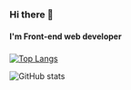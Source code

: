 ### Hi there 👋

#### I'm Front-end web developer

 ###

[![Top Langs](https://github-readme-stats.vercel.app/api/top-langs/?username=paul7026)](https://github.com/anuraghazra/github-readme-stats)

![GitHub stats](https://github-readme-stats.vercel.app/api?username=paul7026&show_icons=true)  
 

<!--
**paul7026/paul7026** is a ✨ _special_ ✨ repository because its `README.md` (this file) appears on your GitHub profile.

Here are some ideas to get you started:

- 🔭 I’m currently working on ...
- 🌱 I’m currently learning ...
- 👯 I’m looking to collaborate on ...
- 🤔 I’m looking for help with ...
- 💬 Ask me about ...
- 📫 How to reach me: ...
- 😄 Pronouns: ...
- ⚡ Fun fact: ...
-->


